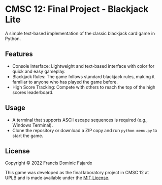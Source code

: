 # CMSC 12: Final Project - Blackjack Lite
A simple text-based implementation of the classic blackjack card game in Python.

## Features
- Console Interface: Lightweight and text-based interface with color for quick and easy gameplay.
- Blackjack Rules: The game follows standard blackjack rules, making it familiar to anyone who has played the game before.
- High Score Tracking: Compete with others to reach the top of the high scores leaderboard.

## Usage
- A terminal that supports ASCII escape sequences is required (e.g., Windows Terminal).
- Clone the repository or download a ZIP copy and run `python menu.py` to start the game.

## License
Copyright © 2022 Francis Dominic Fajardo

This game was developed as the final laboratory project in CMSC 12 at UPLB and is made available under the [MIT License](/LICENSE).

